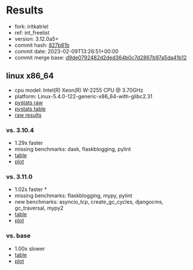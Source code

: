 # Results

- fork: iritkatriel
- ref: int_freelist
- version: 3.12.0a5+
- commit hash: [827b81b](https://github.com/iritkatriel/cpython/commit/827b81b)
- commit date: 2023-02-09T13:26:51+00:00
- commit merge base: [d9de0792482d2ded364b0c7d2867b97a5da41b12](https://github.com/iritkatriel/cpython/commit/d9de0792482d2ded364b0c7d2867b97a5da41b12)

## linux x86_64

- cpu model: Intel(R) Xeon(R) W-2255 CPU @ 3.70GHz
- platform: Linux-5.4.0-122-generic-x86_64-with-glibc2.31
- [pystats raw](bm-20230209-linux-x86_64-iritkatriel-int_freelist-3.12.0a5%2B-827b81b-pystats.json)
- [pystats table](bm-20230209-linux-x86_64-iritkatriel-int_freelist-3.12.0a5%2B-827b81b-pystats.md)
- [raw results](bm-20230209-linux-x86_64-iritkatriel-int_freelist-3.12.0a5%2B-827b81b.json)

### vs. 3.10.4

- 1.29x faster
- missing benchmarks: dask, flaskblogging, pylint
- [table](bm-20230209-linux-x86_64-iritkatriel-int_freelist-3.12.0a5%2B-827b81b-vs-3.10.4.md)
- [plot](bm-20230209-linux-x86_64-iritkatriel-int_freelist-3.12.0a5%2B-827b81b-vs-3.10.4.png)

### vs. 3.11.0

- 1.02x faster \*
- missing benchmarks: flaskblogging, mypy, pylint
- new benchmarks: asyncio_tcp, create_gc_cycles, djangocms, gc_traversal, mypy2
- [table](bm-20230209-linux-x86_64-iritkatriel-int_freelist-3.12.0a5%2B-827b81b-vs-3.11.0.md)
- [plot](bm-20230209-linux-x86_64-iritkatriel-int_freelist-3.12.0a5%2B-827b81b-vs-3.11.0.png)

### vs. base

- 1.00x slower
- [table](bm-20230209-linux-x86_64-iritkatriel-int_freelist-3.12.0a5%2B-827b81b-vs-base.md)
- [plot](bm-20230209-linux-x86_64-iritkatriel-int_freelist-3.12.0a5%2B-827b81b-vs-base.png)

